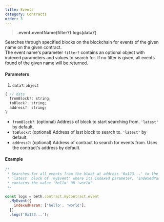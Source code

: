 ```yaml
---
title: Events
category: Contracts
order: 3
---
```


> **.event.eventName(filter?).logs(data?)**

Searches through specified blocks on the blockchain for events of the given name
on the given contract. <br> The event name's parameter `filter?` contains an
optional object with indexed parameters and values to search for. If no filter
is given, all events found of the given name will be returned.

#### Parameters

1.  `data?`: `object`<br>

```javascript
{ // data
  fromBlock?: string;
  toBlock?: string;
  address?: string;
}
```

* `fromBlock?`: (optional) Address of block to start searching from. `'latest'`
  by default.
* `toBlock?`: (optional) Address of last block to search to. `'latest'` by
  default.
* `address?`: (optional) Address of contract to search for events from. Uses the
  contract's address by default.

<!-- ##### Returns -->

#### Example

```javascript
/*
 * Searches for all events from the block at address '0x123...' to the
 * 'latest' block of 'myEvent' where its indexed parameter, 'indexedParam'
 * contains the value 'hello' OR 'world'.
 */

const logs = beth.contract.myContract.event
  .MyEvent({
    indexedParam: ['hello', 'world'],
  })
  .logs('0x123...');
```

<!-- do i put event listener stuff here too? -->

<!-- contract Simple { event MyEvent1(uint arg1, bool indexed arg2); }

b.c.Simple.e.MyEvent1().logs()

{ arg1: 12345, arg2: false, [0]: 12345, [1]: false } -->
